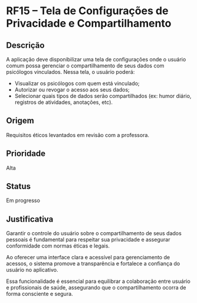 # RF15 – Tela de Configurações de Privacidade e Compartilhamento

## Descrição  
A aplicação deve disponibilizar uma tela de configurações onde o usuário comum possa gerenciar o compartilhamento de seus dados com psicólogos vinculados. Nessa tela, o usuário poderá:

- Visualizar os psicólogos com quem está vinculado;  
- Autorizar ou revogar o acesso aos seus dados;  
- Selecionar quais tipos de dados serão compartilhados (ex: humor diário, registros de atividades, anotações, etc).

## Origem  
Requisitos éticos levantados em revisão com a professora.

## Prioridade  
Alta

## Status  
Em progresso

## Justificativa  
Garantir o controle do usuário sobre o compartilhamento de seus dados pessoais é fundamental para respeitar sua privacidade e assegurar conformidade com normas éticas e legais.

Ao oferecer uma interface clara e acessível para gerenciamento de acessos, o sistema promove a transparência e fortalece a confiança do usuário no aplicativo.

Essa funcionalidade é essencial para equilibrar a colaboração entre usuário e profissionais de saúde, assegurando que o compartilhamento ocorra de forma consciente e segura.

